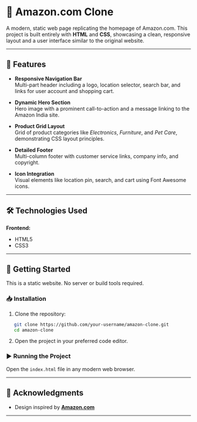 # 🛒 Amazon.com Clone

A modern, static web page replicating the homepage of Amazon.com. This project is built entirely with **HTML** and **CSS**, showcasing a clean, responsive layout and a user interface similar to the original website.

---

## 🚀 Features

- **Responsive Navigation Bar**  
  Multi-part header including a logo, location selector, search bar, and links for user account and shopping cart.

- **Dynamic Hero Section**  
  Hero image with a prominent call-to-action and a message linking to the Amazon India site.

- **Product Grid Layout**  
  Grid of product categories like *Electronics*, *Furniture*, and *Pet Care*, demonstrating CSS layout principles.

- **Detailed Footer**  
  Multi-column footer with customer service links, company info, and copyright.

- **Icon Integration**  
  Visual elements like location pin, search, and cart using Font Awesome icons.

---

## 🛠️ Technologies Used

**Frontend:**

- HTML5  
- CSS3

---

## 🧪 Getting Started

This is a static website. No server or build tools required.

### 📥 Installation

1. Clone the repository:

```bash
   git clone https://github.com/your-username/amazon-clone.git
   cd amazon-clone
````

2. Open the project in your preferred code editor.

### ▶️ Running the Project

Open the `index.html` file in any modern web browser.

---

## 🙏 Acknowledgments

* Design inspired by **[Amazon.com](https://www.amazon.com/)**

---
